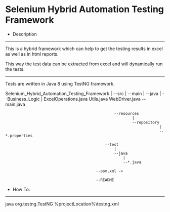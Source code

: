 # Selenium Hybrid Automation Testing Framework

* Description
-------------------------------------------------
This is a hybrid framework which can help to get the testing results in excel as well as in html reports.

This way the test data can be extracted from excel and will dynamically run the tests.

-------------------------------------------------

Tests are written in Java 8 using TestNG framework.

Selenium_Hybrid_Automation_Testing_Framework
											|
											--src
												|
												--main
													|
													--java
														|
														--Business_Logic
																		|
																		ExcelOperations.java
																		Utils.java
																		WebDriver.java
														--main.java

													--resources
															|
															--repository
																		|
																		--*.properties

												--test
													|
													--java
														|
														--*.java

											--pom.xml ->

											--README

* How To:
-------------------------------------------------



java org.testng.TestNG %projectLocation%\testng.xml

